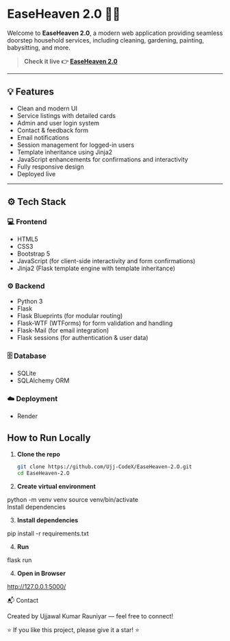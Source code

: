 # EaseHeaven 2.0 🌿✨

Welcome to **EaseHeaven 2.0**, a modern web application providing seamless doorstep household services, including cleaning, gardening, painting, babysitting, and more.

> **Check it live 👉 [EaseHeaven 2.0](https://easeheaven.onrender.com/)**

---

## 💡 Features

- Clean and modern UI
- Service listings with detailed cards
- Admin and user login system
- Contact & feedback form
- Email notifications
- Session management for logged-in users
- Template inheritance using Jinja2
- JavaScript enhancements for confirmations and interactivity
- Fully responsive design
- Deployed live

---

## ⚙️ Tech Stack

### 💻 Frontend
- HTML5
- CSS3
- Bootstrap 5
- JavaScript (for client-side interactivity and form confirmations)
- Jinja2 (Flask template engine with template inheritance)

### ⚙️ Backend
- Python 3
- Flask
- Flask Blueprints (for modular routing)
- Flask-WTF (WTForms) for form validation and handling
- Flask-Mail (for email integration)
- Flask sessions (for authentication & user data)

### 🗄 Database
- SQLite
- SQLAlchemy ORM

### ☁️ Deployment
- Render



##  How to Run Locally

1. **Clone the repo**

   ```bash
   git clone https://github.com/Ujj-CodeX/EaseHeaven-2.O.git
   cd EaseHeaven-2.O

2. **Create virtual environment**

python -m venv venv
source venv/bin/activate   
Install dependencies


3. **Install dependencies**

pip install -r requirements.txt

4. **Run**

flask run

4. **Open in Browser**


http://127.0.0.1:5000/

📬 Contact

Created by Ujjawal Kumar Rauniyar — feel free to connect!

⭐ If you like this project, please give it a star! ⭐